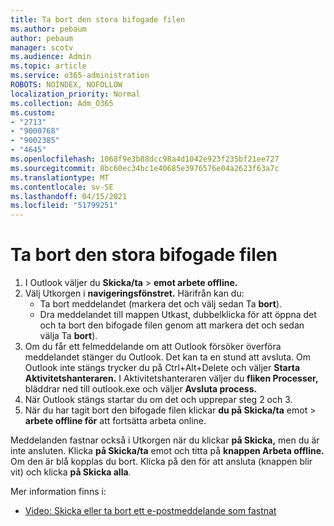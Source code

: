 ```yaml
---
title: Ta bort den stora bifogade filen
ms.author: pebaum
author: pebaum
manager: scotv
ms.audience: Admin
ms.topic: article
ms.service: o365-administration
ROBOTS: NOINDEX, NOFOLLOW
localization_priority: Normal
ms.collection: Adm_O365
ms.custom:
- "2713"
- "9000768"
- "9002385"
- "4645"
ms.openlocfilehash: 1068f9e3b88dcc98a4d1042e923f235bf21ee727
ms.sourcegitcommit: 8bc60ec34bc1e40685e3976576e04a2623f63a7c
ms.translationtype: MT
ms.contentlocale: sv-SE
ms.lasthandoff: 04/15/2021
ms.locfileid: "51799251"
---
```

# <a name="remove-the-large-attachment"></a>Ta bort den stora bifogade filen

1. I Outlook väljer du **Skicka/ta**  >  **emot arbete offline.** 
2. Välj Utkorgen i **navigeringsfönstret.** Härifrån kan du: 
    - Ta bort meddelandet (markera det och välj sedan Ta **bort**).
    - Dra meddelandet till mappen Utkast, dubbelklicka för att öppna det och ta bort den bifogade filen genom att markera det och sedan välja Ta **bort**).
3. Om du får ett felmeddelande om att Outlook försöker överföra meddelandet stänger du Outlook. Det kan ta en stund att avsluta. Om Outlook inte stängs trycker du på Ctrl+Alt+Delete och väljer **Starta Aktivitetshanteraren.** I Aktivitetshanteraren väljer du **fliken Processer,** bläddrar ned till outlook.exe och väljer **Avsluta process.**
4. När Outlook stängs startar du om det och upprepar steg 2 och 3. 
5. När du har tagit bort den bifogade filen klickar **du på Skicka/ta** emot  >  **arbete offline för** att fortsätta arbeta online. 

Meddelanden fastnar också i Utkorgen när du klickar **på Skicka,** men du är inte ansluten. Klicka **på Skicka/ta** emot och titta på **knappen Arbeta offline.** Om den är blå kopplas du bort. Klicka på den för att ansluta (knappen blir vit) och klicka **på Skicka alla**.
 
 Mer information finns i:
- [Video: Skicka eller ta bort ett e-postmeddelande som fastnat](https://support.office.com/article/Video-Send-or-delete-an-email-stuck-in-your-outbox-26d5d34a-4e5f-444a-a9e8-44db04a94dec) 